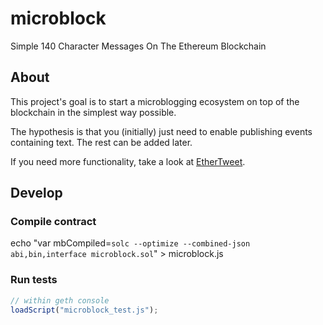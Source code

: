# microblock

Simple 140 Character Messages On The Ethereum Blockchain

## About

This project's goal is to start a microblogging ecosystem on top of the blockchain in the simplest way possible.

The hypothesis is that you (initially) just need to enable publishing events containing text. The rest can be added later.

If you need more functionality, take a look at [EtherTweet][1].

## Develop

### Compile contract

echo "var mbCompiled=`solc --optimize --combined-json abi,bin,interface microblock.sol`" > microblock.js

### Run tests

```js
// within geth console
loadScript("microblock_test.js");
```

[1]: http://ethertweet.net/
